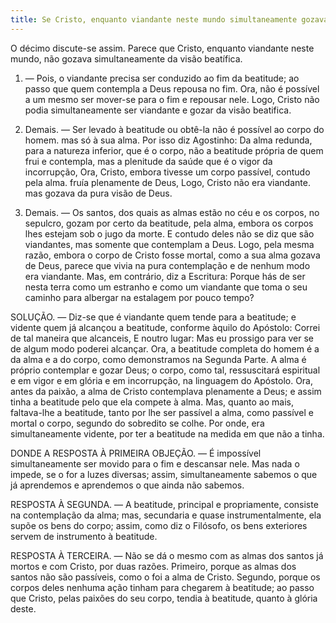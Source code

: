 ```yaml
---
title: Se Cristo, enquanto viandante neste mundo simultaneamente gozava da visão beatífica
---
```


O décimo discute-se assim. Parece que Cristo, enquanto viandante neste mundo, não gozava simultaneamente da visão beatífica.  

1. — Pois, o viandante precisa ser conduzido ao fim da beatitude; ao passo que quem contempla a Deus repousa no fim. Ora, não é possível a um mesmo ser mover-se para o fim e repousar nele. Logo, Cristo não podia simultaneamente ser viandante e gozar da visão beatifica.  

2. Demais. — Ser levado à beatitude ou obtê-la não é possível ao corpo do homem. mas só à sua alma. Por isso diz Agostinho: Da alma redunda, para a natureza inferior, que é o corpo, não a beatitude própria de quem frui e contempla, mas a plenitude da saúde que é o vigor da incorrupção, Ora, Cristo, embora tivesse um corpo passível, contudo pela alma. fruía plenamente de Deus, Logo, Cristo não era viandante. mas gozava da pura visão de Deus.  

3. Demais. — Os santos, dos quais as almas estão no céu e os corpos, no sepulcro, gozam por certo da beatitude, pela alma, embora os corpos lhes estejam sob o jugo da morte. E contudo deles não se diz que são viandantes, mas somente que contemplam a Deus. Logo, pela mesma razão, embora o corpo de Cristo fosse mortal, como a sua alma gozava de Deus, parece que vivia na pura contemplação e de nenhum modo era viandante.  Mas, em contrário, diz a Escritura: Porque hás de ser nesta terra como um estranho e como um viandante que toma o seu caminho para albergar na estalagem por pouco tempo?  

SOLUÇÃO. — Diz-se que é viandante quem tende para a beatitude; e vidente quem já alcançou a beatitude, conforme àquilo do Apóstolo: Correi de tal maneira que alcanceis, E noutro lugar: Mas eu prossigo para ver se de algum modo poderei alcançar. Ora, a beatitude completa do homem é a da alma e a do corpo, como demonstramos na Segunda Parte. A alma é próprio contemplar e gozar Deus; o corpo, como tal, ressuscitará espiritual e em vigor e em glória e em incorrupção, na linguagem do Apóstolo. Ora, antes da paixão, a alma de Cristo contemplava plenamente a Deus; e assim tinha a beatitude pelo que ela compete à alma. Mas, quanto ao mais, faltava-lhe a beatitude, tanto por lhe ser passível a alma, como passível e mortal o corpo, segundo do sobredito se colhe. Por onde, era simultaneamente vidente, por ter a beatitude na medida em que não a tinha.  

DONDE A RESPOSTA À PRIMEIRA OBJEÇÃO. — É impossível simultaneamente ser movido para o fim e descansar nele. Mas nada o impede, se o for a luzes diversas; assim, simultaneamente sabemos o que já aprendemos e aprendemos o que ainda não sabemos.  

RESPOSTA À SEGUNDA. — A beatitude, principal e propriamente, consiste na contemplação da alma; mas, secundaria e quase instrumentalmente, ela supõe os bens do corpo; assim, como diz o Filósofo, os bens exteriores servem de instrumento à beatitude.  

RESPOSTA À TERCEIRA. — Não se dá o mesmo com as almas dos santos já mortos e com Cristo, por duas razões. Primeiro, porque as almas dos santos não são passíveis, como o foi a alma de Cristo. Segundo, porque os corpos deles nenhuma ação tinham para chegarem à beatitude; ao passo que Cristo, pelas paixões do seu corpo, tendia à beatitude, quanto à glória deste.